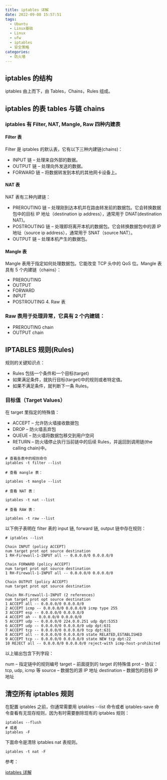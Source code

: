 ```yaml
---
title: iptables 详解
date: 2022-09-08 15:57:51
tags:
  - Ubuntu
  - Linux基础
  - Linux
  - ufw
  - iptables
  - 安全策略
categories:
  - 防火墙
---
```


## iptables 的结构

iptables 由上而下，由 Tables，Chains，Rules 组成。

## iptables 的表 tables 与链 chains

### iptables 有 Filter, NAT, Mangle, Raw 四种内建表

#### Filter 表

Filter 是 iptables 的默认表，它有以下三种内建链(chains)：

- INPUT 链 – 处理来自外部的数据。
- OUTPUT 链 – 处理向外发送的数据。
- FORWARD 链 – 将数据转发到本机的其他网卡设备上。

<!--more-->

#### NAT 表

NAT 表有三种内建链：

- PREROUTING 链 – 处理刚到达本机并在路由转发前的数据包。它会转换数据包中的目标 IP 地址（destination ip address），通常用于 DNAT(destination NAT)。
- POSTROUTING 链 – 处理即将离开本机的数据包。它会转换数据包中的源 IP 地址（source ip address），通常用于 SNAT（source NAT）。
- OUTPUT 链 – 处理本机产生的数据包。

#### Mangle 表

Mangle 表用于指定如何处理数据包。它能改变 TCP 头中的 QoS 位。Mangle 表具有 5 个内建链（chains）：

- PREROUTING
- OUTPUT
- FORWARD
- INPUT
- POSTROUTING 4. Raw 表

### Raw 表用于处理异常，它具有 2 个内建链：

- PREROUTING chain
- OUTPUT chain

## IPTABLES 规则(Rules)

规则的关键知识点：

- Rules 包括一个条件和一个目标(target)
- 如果满足条件，就执行目标(target)中的规则或者特定值。
- 如果不满足条件，就判断下一条 Rules。

### 目标值（Target Values）

在 target 里指定的特殊值：

- ACCEPT – 允许防火墙接收数据包
- DROP – 防火墙丢弃包
- QUEUE – 防火墙将数据包移交到用户空间
- RETURN – 防火墙停止执行当前链中的后续 Rules，并返回到调用链(the calling chain)中。

```shell
# 查看各表中的规则命令
iptables -t filter --list

# 查看 mangle 表：

iptables -t mangle --list

# 查看 NAT 表：

iptables -t nat --list

# 查看 RAW 表：

iptables -t raw --list
```

以下例子表明在 filter 表的 input 链, forward 链, output 链中存在规则：

```shell
# iptables --list

Chain INPUT (policy ACCEPT)
num target prot opt source destination
1 RH-Firewall-1-INPUT all -- 0.0.0.0/0 0.0.0.0/0

Chain FORWARD (policy ACCEPT)
num target prot opt source destination
1 RH-Firewall-1-INPUT all -- 0.0.0.0/0 0.0.0.0/0

Chain OUTPUT (policy ACCEPT)
num target prot opt source destination

Chain RH-Firewall-1-INPUT (2 references)
num target prot opt source destination
1 ACCEPT all -- 0.0.0.0/0 0.0.0.0/0
2 ACCEPT icmp -- 0.0.0.0/0 0.0.0.0/0 icmp type 255
3 ACCEPT esp -- 0.0.0.0/0 0.0.0.0/0
4 ACCEPT ah -- 0.0.0.0/0 0.0.0.0/0
5 ACCEPT udp -- 0.0.0.0/0 224.0.0.251 udp dpt:5353
6 ACCEPT udp -- 0.0.0.0/0 0.0.0.0/0 udp dpt:631
7 ACCEPT tcp -- 0.0.0.0/0 0.0.0.0/0 tcp dpt:631
8 ACCEPT all -- 0.0.0.0/0 0.0.0.0/0 state RELATED,ESTABLISHED
9 ACCEPT tcp -- 0.0.0.0/0 0.0.0.0/0 state NEW tcp dpt:22
10 REJECT all -- 0.0.0.0/0 0.0.0.0/0 reject-with icmp-host-prohibited
```

以上输出包含下列字段：

num – 指定链中的规则编号
target – 前面提到的 target 的特殊值 prot – 协议：tcp, udp, icmp 等 source – 数据包的源 IP 地址 destination – 数据包的目标 IP 地址

## 清空所有 iptables 规则

在配置 iptables 之前，你通常需要用 iptables --list 命令或者 iptables-save 命令查看有无现存规则，因为有时需要删除现有的 iptables 规则：

```shell
iptables --flush
# 或者
iptables -F
```

下面命令是清除 iptables nat 表规则。

```shell
iptables -t nat -F
```

参考：

[iptables 详解](https://zhuanlan.zhihu.com/p/441089738)
